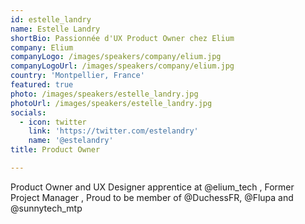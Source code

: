 ```yaml
---
id: estelle_landry
name: Estelle Landry
shortBio: Passionnée d'UX Product Owner chez Elium
company: Elium
companyLogo: /images/speakers/company/elium.jpg
companyLogoUrl: /images/speakers/company/elium.jpg
country: 'Montpellier, France'
featured: true
photo: /images/speakers/estelle_landry.jpg
photoUrl: /images/speakers/estelle_landry.jpg
socials:
  - icon: twitter
    link: 'https://twitter.com/estelandry'
    name: '@estelandry'
title: Product Owner

---
```


Product Owner and UX Designer apprentice at @elium_tech , Former Project Manager , Proud to be member of @DuchessFR, @Flupa and @sunnytech_mtp
